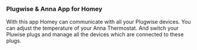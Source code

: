 ### Plugwise & Anna App for Homey 
With this app Homey can communicate with all your Plugwise devices.
You can adjust the temperature of your Anna Thermostat.
And switch your Pluwise plugs and manage all the devices which are connected to these plugs.